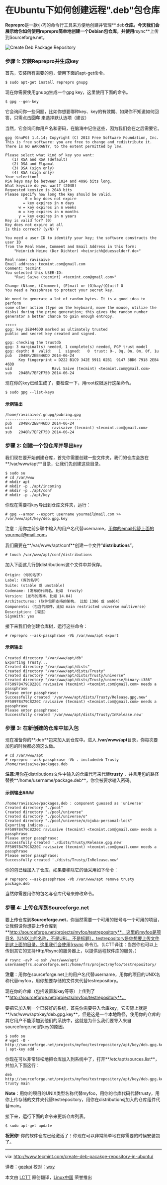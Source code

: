 在Ubuntu下如何创建远程".deb"包仓库
================================================================================
**Reprepro**是一款小巧的命令行工具来方便地创建并管理**.deb**仓库。今天我们会展示给你如何使用reprepro简单地创建一个Debian包仓库，并使用**rsync**上传到Sourceforge.net。

![Create Deb Package Repository](http://www.tecmint.com/wp-content/uploads/2014/06/Create-Debian-Package-Repository1.png)

### 步骤 1: 安装Reprepro并生成key ###

首先，安装所有需要的包，使用下面的apt-get命令。

    $ sudo apt-get install reprepro gnupg

现在你需要使用gnupg生成一个gpg key，这里使用下面的命令。

    $ gpg --gen-key

它会询问你一些问题，比如你想要哪种key、key的有效期、如果你不知道如何回答，只需点击**回车** 来选择默认选项（建议）

当然，它会询问你用户名和密码，在脑海中记住这些，因为我们会在之后需要它。

    gpg (GnuPG) 1.4.14; Copyright (C) 2013 Free Software Foundation, Inc.
    This is free software: you are free to change and redistribute it.
    There is NO WARRANTY, to the extent permitted by law.
    
    Please select what kind of key you want:
       (1) RSA and RSA (default)
       (2) DSA and Elgamal
       (3) DSA (sign only)
       (4) RSA (sign only)
    Your selection? 
    RSA keys may be between 1024 and 4096 bits long.
    What keysize do you want? (2048) 
    Requested keysize is 2048 bits
    Please specify how long the key should be valid.
             0 = key does not expire
            = key expires in n days
          w = key expires in n weeks
          m = key expires in n months
          y = key expires in n years
    Key is valid for? (0) 
    Key does not expire at all
    Is this correct? (y/N) Y
    
    You need a user ID to identify your key; the software constructs the user ID
    from the Real Name, Comment and Email Address in this form:
        "Heinrich Heine (Der Dichter) <heinrichh@duesseldorf.de>"
    
    Real name: ravisaive
    Email address: tecmint.com@gmail.com
    Comment: tecmint
    You selected this USER-ID:
        "Ravi Saive (tecmint) <tecmint.com@gmail.com>"
    
    Change (N)ame, (C)omment, (E)mail or (O)kay/(Q)uit? O
    You need a Passphrase to protect your secret key.
    
    We need to generate a lot of random bytes. It is a good idea to perform
    some other action (type on the keyboard, move the mouse, utilize the
    disks) during the prime generation; this gives the random number
    generator a better chance to gain enough entropy.
    
    +++++
    gpg: key 2EB446DD marked as ultimately trusted
    public and secret key created and signed.
    
    gpg: checking the trustdb
    gpg: 3 marginal(s) needed, 1 complete(s) needed, PGP trust model
    gpg: depth: 0  valid:   1  signed:   0  trust: 0-, 0q, 0n, 0m, 0f, 1u
    pub   2048R/2EB446DD 2014-06-24
          Key fingerprint = D222 B1C9 342E 5911 02B1  9147 3BD6 7918 2EB4 46DD
    uid                  Ravi Saive (tecmint) <tecmint.com@gmail.com>
    sub   2048R/7EF2F750 2014-06-24

现在你的key已经生成了，要检查一下，用root权限运行这条命令。

    $ sudo gpg --list-keys

#### 示例输出 ####

    /home/ravisaive/.gnupg/pubring.gpg
    ----------------------------------
    pub   2048R/2EB446DD 2014-06-24
    uid                  ravisaive (tecmint) <tecmint.com@gmail.com>
    sub   2048R/7EF2F750 2014-06-24

### 步骤 2: 创建一个包仓库并导出key ###

我们现在要开始创建仓库，首先你需要创建一些文件夹，我们的仓库会放在**/var/www/apt**目录，让我们先创建这些目录。

    $ sudo su
    # cd /var/www
    # mkdir apt
    # mkdir -p ./apt/incoming 
    # mkdir -p ./apt/conf
    # mkdir -p ./apt/key

你现在需要将key导出到仓库文件夹，运行：

    # gpg --armor --export username yourmail@mail.com >> /var/www/apt/key/deb.gpg.key

注意：用你之前步骤中输入的用户名代替username，用你的email代替上面的yourmail@mail.com。

我们需要在**/var/www/apt/conf**创建一个文件“**distributions**”。

    # touch /var/www/apt/conf/distributions

加入下面这几行到distributions这个文件中并保存。

    Origin: (你的名字)
    Label: (库的名字)
    Suite: (stable 或 unstable)
    Codename: (发布的代码名，比如  trusty)
    Version: (发布的版本，比如 14.04)
    Architectures: (软件包所支持的架构， 比如 i386 或 amd64)
    Components: (包含的部件，比如 main restricted universe multiverse)
    Description: (描述)
    SignWith: yes

接下来我们会创建仓库树，运行这些命令：

    # reprepro --ask-passphrase -Vb /var/www/apt export

#### 示例输出 ####

    Created directory "/var/www/apt/db"
    Exporting Trusty...
    Created directory "/var/www/apt/dists"
    Created directory "/var/www/apt/dists/Trusty"
    Created directory "/var/www/apt/dists/Trusty/universe"
    Created directory "/var/www/apt/dists/Trusty/universe/binary-i386"
    FF5097B479C8220C ravisaive (tecmint) <tecmint.com@gmail.com> needs a passphrase
    Please enter passphrase:
    Successfully created '/var/www/apt/dists/Trusty/Release.gpg.new'
    FF5097B479C8220C ravisaive (tecmint) <tecmint.com@gmail.com> needs a passphrase
    Please enter passphrase:
    Successfully created '/var/www/apt/dists/Trusty/InRelease.new'

### 步骤 3: 在新创建的仓库中加入包 ###

现在准备你的**.deb**包来加入到仓库中。进入 **/var/www/apt**目录，你每次要加包的时候都必须这么做。

    # cd /var/www/apt
    # reprepro --ask-passphrase -Vb . includedeb Trusty /home/ravisaive/packages.deb

**注意**:用你在distributions文件中输入的仓库代号来代替**trusty** ，并且用包的路径替换**/home/username/package.deb**，你会被要求输入密码。

#### 示例输出####

    /home/ravisaive/packages.deb : component guessed as 'universe'
    Created directory "./pool"
    Created directory "./pool/universe"
    Created directory "./pool/universe/o"
    Created directory "./pool/universe/o/ojuba-personal-lock"
    Exporting indices...
    FF5097B479C8220C ravisaive (tecmint) <tecmint.com@gmail.com> needs a passphrase
    Please enter passphrase:
    Successfully created './dists/Trusty/Release.gpg.new'
    FF5097B479C8220C ravisaive (tecmint) <tecmint.com@gmail.com> needs a passphrase
    Please enter passphrase:
    Successfully created './dists/Trusty/InRelease.new'

你的包已经加入了仓库，如果要移除它的话采用如下命令：

    # reprepro --ask-passphrase -Vb /var/www/apt remove trusty  package.deb

当然你需要用你的包名与仓库代号来修改命令。

### 步骤 4: 上传仓库到Sourceforge.net ###

要上传仓库到**Sourceforge.net**，你当然需要一个可用的账号与一个可用的项目，让我假设你想要上传仓库到**http://sourceforge.net/projects/myfoo/testrepository**，这里的myfoo是项目名（UNIX上的名称，不是URL，不是标题），testrepository是你想要上传文件到这上面的目录，这里我们会使用[rsync 命令][1]。（LCTT译注：当然你也可以上传到其它的支持Http/Rsync的服务器上，以提供远程软件库的服务。）

    # rsync -avP -e ssh /var/www/apt/ username@frs.sourceforge.net:/home/frs/project/myfoo/testrepository/

**注意**：用你在sourceforge.net上的用户名代替username，用你的项目的UNIX名称代替myfoo，用你想要存储的文件夹代替testrepository。

现在你的仓库（包括设置和key等等）上传到了**http://sourceforge.net/projects/myfoo/testrepository**。

要把它加入到一个已装好的系统，首先你需要导入仓库key，它实际上就是**/var/www/apt/key/deb.gpg.key**，但是这是一个本地路径，使用你的仓库的其它用户不能添加到他们的系统中，这就是为什么我们要导入来自sourceforge.net的key的原因。

    $ sudo su
    # wget -O - http://sourceforge.net/projects/myfoo/testrepository/apt/key/deb.gpg.key | apt-key add -

你现在可以非常轻松地把仓库加入到系统中了，打开**/etc/apt/sources.list**，并加入下面这行：

    deb http://sourceforge.net/projects/myfoo/testrepository/apt/key/deb.gpg.key trusty main

**Note**：用你的项目的UNIX类型名称代替myfoo，用你的仓库代码代替trusty，用你上传存储的文件夹代替testrepository，用你在distributionsj加入的仓库组件代替main。

接下来，运行下面的命令来更新仓库列表。

    $ sudo apt-get update

**祝贺你**! 你的软件仓库已经激活了！你现在可以非常简单地在你需要的时候安装包了。

--------------------------------------------------------------------------------

via: http://www.tecmint.com/create-deb-pacakge-repository-in-ubuntu/

译者：[geekpi](https://github.com/geekpi) 校对：[wxy](https://github.com/wxy)

本文由 [LCTT](https://github.com/LCTT/TranslateProject) 原创翻译，[Linux中国](http://linux.cn/) 荣誉推出

[1]:http://www.tecmint.com/rsync-local-remote-file-synchronization-commands/
